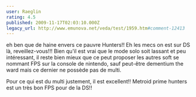 ```yaml
---
user: Raeglin
rating: 4.5
published: 2009-11-17T02:03:10.000Z
legacy_url: http://www.emunova.net/veda/test/1959.htm#comment-12413
---
```

eh ben que de haine envers ce pauvre Hunters!!
Eh les mecs on est sur DS là, reveillez-vous!!!
Bien qu'il est vrai que le mode solo soit lassant et peu intéressant, il reste bien mieux que ce peut proposer les autres soft se nommant FPS sur la console de nintendo, sauf peut-être dementium the ward mais ce dernier ne possède pas de multi.

Pour ce qui est du multi justement, il est excellent!!
Metroid prime hunters est un très bon FPS pour de la DS!!